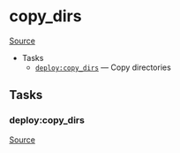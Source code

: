 <!-- DO NOT EDIT THIS FILE! -->
<!-- Instead edit recipe/deploy/copy_dirs.php -->
<!-- Then run bin/docgen -->

# copy_dirs

[Source](/recipe/deploy/copy_dirs.php)



* Tasks
  * [`deploy:copy_dirs`](#deploycopy_dirs) — Copy directories


## Tasks
### deploy:copy_dirs
[Source](https://github.com/deployphp/deployer/search?q=%22deploy%3Acopy_dirs%22+in%3Afile+language%3Aphp+path%3Arecipe%2Fdeploy+filename%3Acopy_dirs.php)



